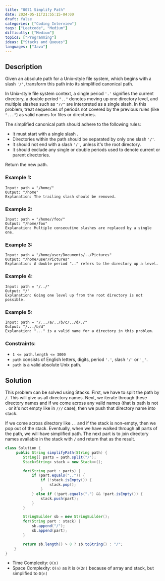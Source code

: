 ```yaml
---
title: "0071 Simplify Path"
date: 2024-05-11T21:55:15-04:00
draft: false
categories: ["Coding Interview"]
tags: ["Leetcode", "Medium"]
difficulty: ["Medium"]
topics: ["Programming"]
ideas: ["Stacks and Queues"]
languages: ["Java"]
---
```


## Description

Given an absolute path for a Unix-style file system, which begins with a slash `'/'`, transform this path into its simplified canonical path.

In Unix-style file system context, a single period `'.'` signifies the current directory, a double period `".."` denotes moving up one directory level, and multiple slashes such as `"//"` are interpreted as a single slash. In this problem, treat sequences of periods not covered by the previous rules (like `"..."`) as valid names for files or directories.

The simplified canonical path should adhere to the following rules:

- It must start with a single slash     .
- Directories within the path should be separated by only one slash `'/'`.
- It should not end with a slash `'/'`, unless it's the root directory.
- It should exclude any single or double periods used to denote current or parent directories.

Return the new path.

### Example 1:

```
Input: path = "/home/"
Output: "/home"
Explanation: The trailing slash should be removed.
```
 
### Example 2:

```
Input: path = "/home//foo/"
Output: "/home/foo"
Explanation: Multiple consecutive slashes are replaced by a single one.
```

### Example 3:

```
Input: path = "/home/user/Documents/../Pictures"
Output: "/home/user/Pictures"
Explanation: A double period ".." refers to the directory up a level.
```

### Example 4:

```
Input: path = "/../"
Output: "/"
Explanation: Going one level up from the root directory is not possible.
```

### Example 5:

```
Input: path = "/.../a/../b/c/../d/./"
Output: "/.../b/d"
Explanation: "..." is a valid name for a directory in this problem.
```

### Constraints:

- `1 <= path.length <= 3000`
- `path` consists of English letters, digits, period `'.'`, slash `'/'` or `'_'`.
- `path` is a valid absolute Unix path.

## Solution

This problem can be solved using Stacks. First, we have to split the path by `/`. This will give us all directory names. Next, we iterate through these directory names and if we come across any valid names (that is path is not `.` or it's not empty like in `///` case), then we push that directory name into stack. 

If we come across directory like `..` and if the stack is non-empty, then we pop out of the stack. Eventually, when we have walked through all parts of the path, we will have simplified path. The next part is to join directory names available in the stack with `/` and return that as the result.


```java
class Solution {
     public String simplifyPath(String path) {
        String[] parts = path.split("/");
        Stack<String> stack = new Stack<>();

        for(String part : parts) {
            if (part.equals("..")) {
                if (!stack.isEmpty()) {
                    stack.pop();
                }
            } else if (!part.equals(".") && !part.isEmpty()) {
                stack.push(part);
            }
        }

        StringBuilder sb = new StringBuilder();
        for(String part : stack) {
            sb.append("/");
            sb.append(part);
        }

        return sb.length() > 0 ? sb.toString() : "/";
    }
}
```

- Time Complexity: `O(n)`
- Space Complexity: `O(n)` as it is `O(2n)` because of array and stack, but simplified to `O(n)`